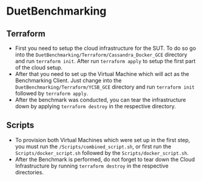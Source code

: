 # DuetBenchmarking


## Terraform 
- First you need to setup the cloud infrastructure for the SUT. To do so go into the ``DuetBenchmarking/Terraform/Cassandra_Docker_GCE`` directory and run ``terraform init``. After run ``terraform apply`` to setup the first part of the cloud setup. 
- After that you need to set up the Virtual Machine which will act as the Benchmarking Client. Just change into the ``DuetBenchmarking/Terraform/YCSB_GCE`` directory and run ``terraform init`` followed by ``terraform apply``. 
- After the benchmark was conducted, you can tear the infrastructure down by applying ``terraform destroy`` in the respective directory.



## Scripts
- To provision both Virtual Machines which were set up in the first step, you must run the ``/Scripts/combined_script.sh``, or first run the ``Scripts/docker_script.sh`` followed by the ``Scripts/docker_script.sh``.
- After the Benchmark is performed, do not forget to tear down the Cloud Infrastructure by running ``terraform destroy`` in the respective directories. 